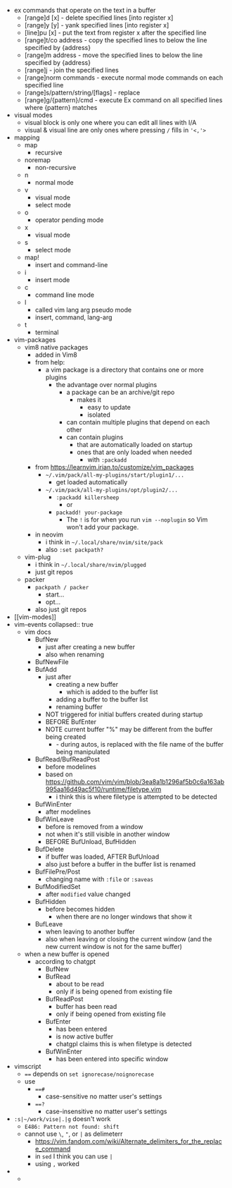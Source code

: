 - ex commands that operate on the text in a buffer
	- [range]d [x] - delete specified lines [into register x]
	- [range]y [y] - yank specified lines [into register x]
	- [line]pu [x] - put the text from register x after the specified line
	- [range]t/co address - copy the specified lines to below the line specified by {address}
	- [range]m address - move the specified lines to below the line specified by {address}
	- [range]j - join the specified lines
	- [range]norm commands - execute normal mode commands on each specified line
	- [range]s/pattern/string/[flags] - replace
	- [range]g/{pattern}/cmd - execute Ex command on all specified lines where {pattern} matches
- visual modes
	- visual block is only one where you can edit all lines with I/A
	- visual & visual line are only ones where pressing `/` fills in `'<,'>`
- mapping
	- map
		- recursive
	- noremap
		- non-recursive
	- n
		- normal mode
	- v
		- visual mode
		- select mode
	- o
		- operator pending mode
	- x
		- visual mode
	- s
		- select mode
	- map!
		- insert and command-line
	- i
		- insert mode
	- c
		- command line mode
	- l
		- called vim lang arg pseudo mode
		- insert, command, lang-arg
	- t
		- terminal
- vim-packages
	- vim8 native packages
		- added in Vim8
		- from help:
			- a vim package is a directory that contains one or more plugins
				- the advantage over normal plugins
					- a package can be an archive/git repo
						- makes it
							- easy to update
							- isolated
					- can contain multiple plugins that depend on each other
					- can contain plugins
						- that are automatically loaded on startup
						- ones that are only loaded when needed
							- with `:packadd`
		- from https://learnvim.irian.to/customize/vim_packages
			- `~/.vim/pack/all-my-plugins/start/plugin1/...`
				- get loaded automatically
			- `~/.vim/pack/all-my-plugins/opt/plugin2/...`
				- `:packadd killersheep`
					- or
				- `packadd! your-package`
					- The `!` is for when you run `vim --noplugin` so Vim won't add your package.
		- in neovim
			- i think in `~/.local/share/nvim/site/pack`
			- also `:set packpath?`
	- vim-plug
		- i think in `~/.local/share/nvim/plugged`
		- just git repos
	- packer
		- `packpath / packer`
			- start...
			- opt...
		- also just git repos
- [[vim-modes]]
- vim-events
  collapsed:: true
	- vim docs
		- BufNew
			- just after creating a new buffer
			- also when renaming
		- BufNewFile
		- BufAdd
			- just after
				- creating a new buffer
					- which is added to the buffer list
				- adding a buffer to the buffer list
				- renaming buffer
			- NOT triggered for initial buffers created during startup
			- BEFORE BufEnter
			- NOTE current buffer "%" may be different from the buffer being created
				- <afile>
					- during autos, is replaced with the file name of the buffer being manipulated
		- BufRead/BufReadPost
			- before modelines
			- based on https://github.com/vim/vim/blob/3ea8a1b1296af5b0c6a163ab995aa16d49ac5f10/runtime/filetype.vim
				- i think this is where filetype is attempted to be detected
		- BufWinEnter
			- after modelines
		- BufWinLeave
			- before is removed from a window
			- not when it's still visible in another window
			- BEFORE BufUnload, BufHidden
		- BufDelete
			- if buffer was loaded, AFTER BufUnload
			- also just before a buffer in the buffer list is renamed
		- BufFilePre/Post
			- changing name with `:file` or `:saveas`
		- BufModifiedSet
			- after `modified` value changed
		- BufHidden
			- before becomes hidden
				- when there are no longer windows that show it
		- BufLeave
			- when leaving to another buffer
			- also when leaving or closing the current window (and the new current window is not for the same buffer)
	- when a new buffer is opened
		- according to chatgpt
			- BufNew
			- BufRead
				- about to be read
				- only if is being opened from existing file
			- BufReadPost
				- buffer has been read
				- only if being opened from existing file
			- BufEnter
				- has been entered
				- is now active buffer
				- chatgpl claims this is when filetype is detected
			- BufWinEnter
				- has been entered into specific window
- vimscript
	- `==` depends on `set ignorecase/noignorecase`
	- use
		- `==#`
			- case-sensitive no matter user's settings
		- `==?`
			- case-insensitive no matter user's settings
- `:s|~/work/vise|.|g`  doesn't work
	- `E486: Pattern not found: shift`
	- cannot use `\`, `"`, or `|` as delimeterr
		- https://vim.fandom.com/wiki/Alternate_delimiters_for_the_replace_command
		- in `sed` I think you can use `|`
		- using `,` worked
-
	-